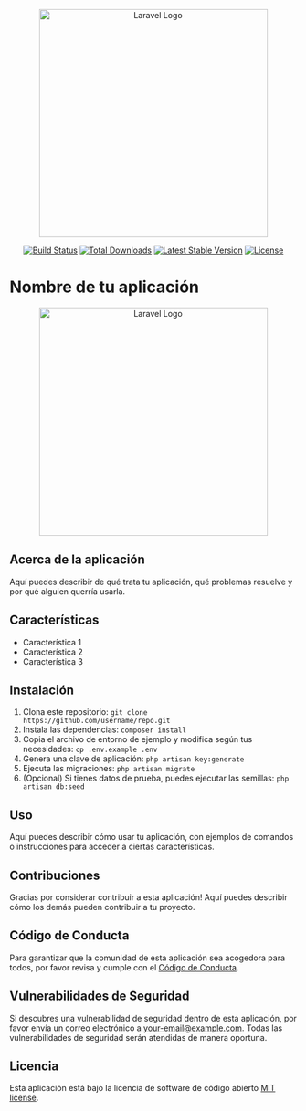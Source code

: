 <p align="center"><a href="https://laravel.com" target="_blank"><img src="https://raw.githubusercontent.com/laravel/art/master/logo-lockup/5%20SVG/2%20CMYK/1%20Full%20Color/laravel-logolockup-cmyk-red.svg" width="400" alt="Laravel Logo"></a></p>

<p align="center">
<a href="https://github.com/laravel/framework/actions"><img src="https://github.com/laravel/framework/workflows/tests/badge.svg" alt="Build Status"></a>
<a href="https://packagist.org/packages/laravel/framework"><img src="https://img.shields.io/packagist/dt/laravel/framework" alt="Total Downloads"></a>
<a href="https://packagist.org/packages/laravel/framework"><img src="https://img.shields.io/packagist/v/laravel/framework" alt="Latest Stable Version"></a>
<a href="https://packagist.org/packages/laravel/framework"><img src="https://img.shields.io/packagist/l/laravel/framework" alt="License"></a>
</p>

# Nombre de tu aplicación

<p align="center"><a href="https://laravel.com" target="_blank"><img src="https://raw.githubusercontent.com/laravel/art/master/logo-lockup/5%20SVG/2%20CMYK/1%20Full%20Color/laravel-logolockup-cmyk-red.svg" width="400" alt="Laravel Logo"></a></p>

## Acerca de la aplicación

Aquí puedes describir de qué trata tu aplicación, qué problemas resuelve y por qué alguien querría usarla.

## Características

- Característica 1
- Característica 2
- Característica 3

## Instalación

1. Clona este repositorio: `git clone https://github.com/username/repo.git`
2. Instala las dependencias: `composer install`
3. Copia el archivo de entorno de ejemplo y modifica según tus necesidades: `cp .env.example .env`
4. Genera una clave de aplicación: `php artisan key:generate`
5. Ejecuta las migraciones: `php artisan migrate`
6. (Opcional) Si tienes datos de prueba, puedes ejecutar las semillas: `php artisan db:seed`

## Uso

Aquí puedes describir cómo usar tu aplicación, con ejemplos de comandos o instrucciones para acceder a ciertas características.

## Contribuciones

Gracias por considerar contribuir a esta aplicación! Aquí puedes describir cómo los demás pueden contribuir a tu proyecto.

## Código de Conducta

Para garantizar que la comunidad de esta aplicación sea acogedora para todos, por favor revisa y cumple con el [Código de Conducta](https://laravel.com/docs/contributions#code-of-conduct).

## Vulnerabilidades de Seguridad

Si descubres una vulnerabilidad de seguridad dentro de esta aplicación, por favor envía un correo electrónico a [your-email@example.com](mailto:your-email@example.com). Todas las vulnerabilidades de seguridad serán atendidas de manera oportuna.

## Licencia

Esta aplicación está bajo la licencia de software de código abierto [MIT license](https://opensource.org/licenses/MIT).
